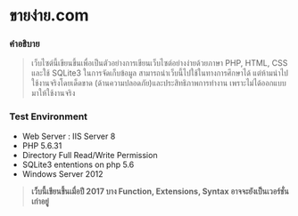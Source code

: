 # ขายง่าย.com

### คำอธิบาย

> เว็บไซต์นี้เขียนขึ้นเพื่อเป็นตัวอย่างการเขียนเว็บไซต์อย่างง่ายด้วยภาษา PHP, HTML, CSS และใช้ SQLite3 ในการจัดเก็บข้อมูล
สามารถนำเว็บนี้ไปใช้ในทางการศึกษาได้ แต่ห้ามนำไปใช้งานจริงโดยเด็ดขาด (ด้านความปลอดภัย)และประสิทธิภาพการทำงาน เพราะไม่ได้ออกแบบมาให้ใช้งานจริง

### Test Environment

- Web Server : IIS Server 8
- PHP 5.6.31
- Directory Full Read/Write Permission
- SQLite3 ententions on php 5.6
- Windows Server 2012

> **เว็บนี้เขียนขึ้นเมื่อปี 2017 บาง Function, Extensions, Syntax อาจจะยังเป็นเวอร์ชั่นเก่าอยู่**

